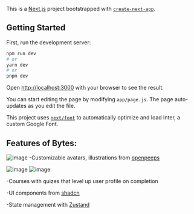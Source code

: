 This is a [Next.js](https://nextjs.org/) project bootstrapped with [`create-next-app`](https://github.com/vercel/next.js/tree/canary/packages/create-next-app).

## Getting Started

First, run the development server:

```bash
npm run dev
# or
yarn dev
# or
pnpm dev
```

Open [http://localhost:3000](http://localhost:3000) with your browser to see the result.

You can start editing the page by modifying `app/page.js`. The page auto-updates as you edit the file.

This project uses [`next/font`](https://nextjs.org/docs/basic-features/font-optimization) to automatically optimize and load Inter, a custom Google Font.

## Features of Bytes:
![image](https://github.com/user-attachments/assets/47544aa0-1709-4337-95ba-febfd493d4c4)
-Customizable avatars, illustrations from [openpeeps](https://www.openpeeps.com/)

![image](https://github.com/user-attachments/assets/822c3f93-cb9f-42a6-9451-b67bc46a5635)
![image](https://github.com/user-attachments/assets/558b4b05-fa3e-49a3-8bb1-6f56fb2a6df6)

-Courses with quizes that level up user profile on completion

-UI components from [shadcn](https://ui.shadcn.com/)

-State management with [Zustand](https://zustand-demo.pmnd.rs/)
